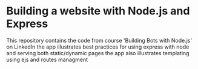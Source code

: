 # Building a website with Node.js and Express

This repository contains the code from course 'Building Bots with Node.js' on LinkedIn
the app illustrates  best  practices for using express with node and serving both static/dynamic pages
the app also illustrates templating using ejs and routes managment 


